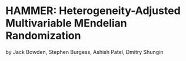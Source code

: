 # HAMMER: Heterogeneity-Adjusted Multivariable MEndelian Randomization
by Jack Bowden, Stephen Burgess, Ashish Patel, Dmitry Shungin
